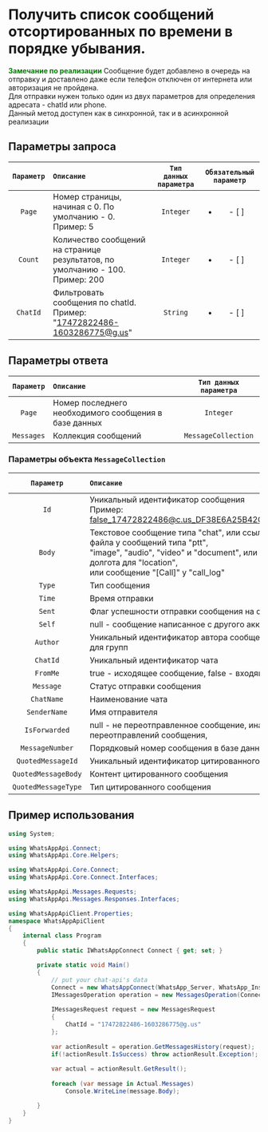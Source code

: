 ﻿# Получить список сообщений отсортированных по времени в порядке убывания.
**<span style="color:green">Замечание по реализации</span>** Сообщение будет добавлено в очередь на отправку и доставлено даже если телефон отключен от интернета или авторизация не пройдена.<br>
Для отправки нужен только один из двух параметров для определения адресата - chatId или phone.<br/>
Данный метод доступен как в синхронной, так и в асинхронной реализации

## Параметры запроса
| `Параметр` | `Описание`                        | `Тип данных параметра` | `Обязательный параметр` |
|:----------:|:----------------------------------|:----------------------:|:-----------------------:|
|  `Page`   | Номер страницы, начиная с 0. По умолчанию - 0. <br/> Пример: 5 | `Integer` | <ul><li>- [ ] </li></ul> |
|  `Count`   | Количество сообщений на странице результатов, по умолчанию - 100. <br/> Пример: 200 | `Integer` | <ul><li>- [ ] </li></ul> |
|  `ChatId`   | Фильтровать сообщения по chatId. <br/> Пример: "17472822486-1603286775@g.us" | `String` | <ul><li>- [ ] </li></ul> |

## Параметры ответа
|  `Параметр`         | `Описание`                        | `Тип данных параметра` | 
|:-------------------:|:----------------------------------|:----------------------:|
| `Page`              | Номер последнего необходимого сообщения в базе данных | `Integer`|
| `Messages`          | Коллекция сообщений               |  `MessageCollection`   |

###  Параметры объекта `MessageCollection`
|  `Параметр`   | `Описание`                        | `Тип данных параметра` | 
|:-------------:|:----------------------------------|:----------------------:|
| `Id`          | Уникальный идентификатор сообщения<br/>Пример: false_17472822486@c.us_DF38E6A25B42CC8CCE57EC40F | `String` 
| `Body`        | Текстовое сообщение типа "chat", или ссылка, для скачки файла у сообщений типа "ptt", <br/> "image", "audio", "video" и "document", или широта и долгота для "location", <br/> или сообщение "[Call]" у "call_log" | `String` 
| `Type`        | Тип сообщения | `MessageType` 
| `Time`        | Время отправки | `DateTime`
| `Sent`        | Флаг успешности отправки сообщения на сервер | `Boolean`
| `Self`        | null - сообщение написанное с другого аккаунта | `Integer`
| `Author`      | Уникальный идентификатор автора сообщения, полезный для групп | `String` 
| `ChatId`      | Уникальный идентификатор чата | `String` 
| `FromMe`      | true - исходящее сообщение, false - входящее | `Boolean`
| `Message`     | Статус отправки сообщения | `String` 
| `ChatName`    | Наименование чата | `String` 
| `SenderName`  | Имя отправителя | `String`
| `IsForwarded` | null - не переотправленное сообщение, иначе количество переотправлений сообщения, | `Integer`
| `MessageNumber`| Порядковый номер сообщения в базе данных | `String`
| `QuotedMessageId` | Уникальный идентификатор цитированного сообщения | `String`
| `QuotedMessageBody` | Контент цитированного сообщения | `String`
| `QuotedMessageType` | Тип цитированного сообщения | `MessageType`

## Пример использования
```csharp
using System;

using WhatsAppApi.Connect;
using WhatsAppApi.Core.Helpers;

using WhatsAppApi.Core.Connect;
using WhatsAppApi.Core.Connect.Interfaces;

using WhatsAppApi.Messages.Requests;
using WhatsAppApi.Messages.Responses.Interfaces;

using WhatsAppApiClient.Properties;
namespace WhatsAppApiClient
{
    internal class Program
    {
        public static IWhatsAppConnect Connect { get; set; }

        private static void Main()
        {
            // put your chat-api's data
            Connect = new WhatsAppConnect(WhatsApp_Server, WhatsApp_Instance, WhatsApp_Token); 
            IMessagesOperation operation = new MessagesOperation(Сonnect);
            
            IMessagesRequest request = new MessagesRequest
            {
                ChatId = "17472822486-1603286775@g.us"
            };
            
            var actionResult = operation.GetMessagesHistory(request);
            if(!actionResult.IsSuccess) throw actionResult.Exception!;
            
            var actual = actionResult.GetResult();
            
            foreach (var message in Actual.Messages) 
                Console.WriteLine(message.Body);

        }
    }
}
```
